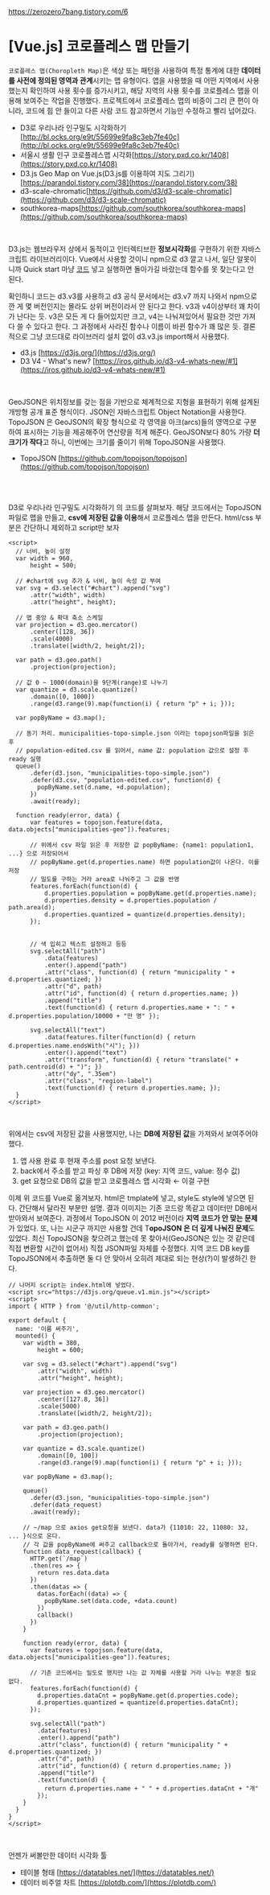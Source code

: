 https://zerozero7bang.tistory.com/6



# [Vue.js] 코로플레스 맵 만들기

`코로플레스 맵(Choropleth Map)`은 색상 또는 패턴을 사용하여 특정 통계에 대한 **데이터를 사전에 정의된 영역과 관계**시키는 맵 유형이다. 앱을 사용했을 때 어떤 지역에서 사용했는지 확인하여 사용 횟수를 증가시키고, 해당 지역의 사용 횟수를 코로플레스 맵을 이용해 보여주는 작업을 진행했다. 프로젝트에서 코로플레스 맵의 비중이 그리 큰 편이 아니라, 코드에 힘 안 들이고 다른 사람 코드 참고하면서 기능만 수정하고 빨리 넘어갔다.

-   D3로 우리나라 인구밀도 시각화하기 [http://bl.ocks.org/e9t/55699e9fa8c3eb7fe40c](http://bl.ocks.org/e9t/55699e9fa8c3eb7fe40c)
-   서울시 생활 인구 코로플레스맵 시각화[https://story.pxd.co.kr/1408](https://story.pxd.co.kr/1408)
-   D3.js Geo Map on Vue.js(D3.js를 이용하여 지도 그리기)[https://parandol.tistory.com/38](https://parandol.tistory.com/38)
-   d3-scale-chromatic[https://github.com/d3/d3-scale-chromatic](https://github.com/d3/d3-scale-chromatic)
-   southkorea-maps[https://github.com/southkorea/southkorea-maps](https://github.com/southkorea/southkorea-maps)

<br/>

D3.js는 웹브라우저 상에서 동적이고 인터렉티브한 **정보시각화**를 구현하기 위한 자바스크립트 라이브러리이다. Vue에서 사용할 것이니 npm으로 d3 깔고 나서, 일단 알못이니까 Quick start 마냥 [코드](http://bl.ocks.org/e9t/55699e9fa8c3eb7fe40c) 넣고 실행하면 돌아가길 바랐는데 함수를 못 찾는다고 안 된다.

 확인하니 코드는 d3.v3를 사용하고 d3 공식 문서에서는 d3.v7 까지 나와서 npm으로 깐 게 몇 버전인지는 몰라도 상위 버전이라서 안 된다고 한다. v3과 v4이상부터 꽤 차이가 난다는 듯. v3은 모든 게 다 들어있지만 크고, v4는 나눠져있어서 필요한 것만 가져다 쓸 수 있다고 한다. 그 과정에서 사라진 함수나 이름이 바뀐 함수가 꽤 많은 듯. 결론적으로 그냥 코드대로 라이브러리 설치 없이 d3.v3.js import해서 사용했다.

-   d3.js [https://d3js.org/](https://d3js.org/)
-   D3 V4 - What's new? [https://iros.github.io/d3-v4-whats-new/#1](https://iros.github.io/d3-v4-whats-new/#1)

<br/>

GeoJSON은 위치정보를 갖는 점을 기반으로 체계적으로 지형을 표현하기 위해 설계된 개방형 공개 표준 형식이다. JSON인 자바스크립트 Object Notation을 사용한다. TopoJSON 은 GeoJSON의 확장 형식으로 각 영역을 아크(arcs)들의 영역으로 구분하여 표시하는 기능을 제공해주어 연산량을 적게 해준다. GeoJSON보다 80% 가량 **더 크기가 작다**고 하니, 이번에는 크기를 줄이기 위해 TopoJSON을 사용했다.

-   TopoJSON [https://github.com/topojson/topojson](https://github.com/topojson/topojson)

<br/>

<br/>

D3로 우리나라 인구밀도 시각화하기 의 코드를 살펴보자. 해당 코드에서는 TopoJSON파일로 맵을 만들고, **csv에 저장된 값을 이용**해서 코로플레스 맵을 만든다. html/css 부분은 간단하니 제외하고 script만 보자

```
<script>
  // 너비, 높이 설정
  var width = 960,
      height = 500;

  // #chart에 svg 추가 & 너비, 높이 속성 값 부여
  var svg = d3.select("#chart").append("svg")
      .attr("width", width)
      .attr("height", height);

  // 맵 중앙 & 확대 축소 스케일
  var projection = d3.geo.mercator()
      .center([128, 36])
      .scale(4000)
      .translate([width/2, height/2]);

  var path = d3.geo.path()
      .projection(projection);

  // 값 0 ~ 1000(domain)을 9단계(range)로 나누기
  var quantize = d3.scale.quantize()
      .domain([0, 1000])
      .range(d3.range(9).map(function(i) { return "p" + i; }));

  var popByName = d3.map();

  // 동기 처리. municipalities-topo-simple.json 이라는 topojson파일을 읽은 후
  // population-edited.csv 를 읽어서, name 값: population 값으로 설정 후 ready 실행 
  queue()
      .defer(d3.json, "municipalities-topo-simple.json")
      .defer(d3.csv, "population-edited.csv", function(d) {
        popByName.set(d.name, +d.population);
      })
      .await(ready);

  function ready(error, data) {
      var features = topojson.feature(data, data.objects["municipalities-geo"]).features;

      // 위에서 csv 파일 읽은 후 저장한 값 popByName: {name1: population1, ...} 으로 저장되어서
      // popByName.get(d.properties.name) 하면 population값이 나온다. 이를 저장
      // 밀도를 구하는 거라 area로 나눠주고 그 값을 반영
      features.forEach(function(d) {
          d.properties.population = popByName.get(d.properties.name);
          d.properties.density = d.properties.population / path.area(d);
          d.properties.quantized = quantize(d.properties.density);
      });


      // 색 입히고 텍스트 설정하고 등등
      svg.selectAll("path")
          .data(features)
          .enter().append("path")
          .attr("class", function(d) { return "municipality " + d.properties.quantized; })
          .attr("d", path)
          .attr("id", function(d) { return d.properties.name; })
          .append("title")
          .text(function(d) { return d.properties.name + ": " + d.properties.population/10000 + "만 명" });

      svg.selectAll("text")
          .data(features.filter(function(d) { return d.properties.name.endsWith("시"); }))
          .enter().append("text")
          .attr("transform", function(d) { return "translate(" + path.centroid(d) + ")"; })
          .attr("dy", ".35em")
          .attr("class", "region-label")
          .text(function(d) { return d.properties.name; });
  }
</script>
```

<br/>

위에서는 csv에 저장된 값을 사용했지만, 나는 **DB에 저장된 값**을 가져와서 보여주어야 했다.

1.  앱 사용 완료 후 현재 주소를 post 요청 보낸다.
2.  back에서 주소를 받고 파싱 후 DB에 저장 (key: 지역 코드, value: 정수 값)
3.  get 요청으로 DB의 값을 받고 코로플레스 맵 시각화 ← 이걸 구현

이제 위 코드를 Vue로 옮겨보자. html은 tmplate에 넣고, style도 style에 넣으면 된다. 간단해서 달라진 부분만 설명. 결과 이미지는 기존 코드랑 똑같고 데이터만 DB에서 받아와서 보여준다. 과정에서 TopoJSON 이 2012 버전이라 **지역 코드가 안 맞는 문제**가 있었다. 또, 나는 시군구 까지만 사용할 건데 T**opoJSON 은 더 깊게 나눠진 문제**도 있었다. 최신 TopoJSON을 찾으려고 했는데 못 찾아서(GeoJSON은 있는 것 같은데 직접 변환할 시간이 없어서) 직접 JSON파일 자체를 수정했다. 지역 코드 DB key를 TopoJSON에서 추출하면 둘 다 안 맞아서 오히려 제대로 되는 현상(?)이 발생하긴 한다.

```
// 나머지 script는 index.html에 넣었다.
<script src="https://d3js.org/queue.v1.min.js"></script>
<script>
import { HTTP } from '@/util/http-common';

export default {
  name: '이름 써주기',
  mounted() {
    var width = 380,
        height = 600;

    var svg = d3.select("#chart").append("svg")
        .attr("width", width)
        .attr("height", height);

    var projection = d3.geo.mercator()
        .center([127.8, 36])
        .scale(5000)
        .translate([width/2, height/2]);

    var path = d3.geo.path()
        .projection(projection);

    var quantize = d3.scale.quantize()
        .domain([0, 100])
        .range(d3.range(9).map(function(i) { return "p" + i; }));

    var popByName = d3.map();

    queue()
      .defer(d3.json, "municipalities-topo-simple.json")
      .defer(data_request)
      .await(ready);
  
    // ~/map 으로 axios get요청을 보낸다. data가 {11010: 22, 11080: 32, ... }식으로 온다.
    // 각 값을 popByName에 써주고 callback으로 돌아가서, ready를 실행하면 된다.
    function data_request(callback) {
      HTTP.get(`/map`)
      .then(res => {
        return res.data.data
      })
      .then(datas => {
        datas.forEach((data) => {
          popByName.set(data.code, +data.count)
        })
        callback()
      })
    }

    function ready(error, data) {
      var features = topojson.feature(data, data.objects["municipalities-geo"]).features;

      // 기존 코드에서는 밀도로 했지만 나는 값 자체를 사용할 거라 나누는 부분은 필요없다.
      features.forEach(function(d) {
        d.properties.dataCnt = popByName.get(d.properties.code);
        d.properties.quantized = quantize(d.properties.dataCnt);
      });

      svg.selectAll("path")
        .data(features)
        .enter().append("path")
        .attr("class", function(d) { return "municipality " + d.properties.quantized; })
        .attr("d", path)
        .attr("id", function(d) { return d.properties.name; })
        .append("title")
        .text(function(d) {
          return d.properties.name + " " + d.properties.dataCnt + "개" 
        });
    }
  }
}
</script>
```

<br/>

언젠가 써볼만한 데이터 시각화 툴

-   테이블 형태 [https://datatables.net/](https://datatables.net/)
-   데이터 비주얼 차트 [https://plotdb.com/](https://plotdb.com/)